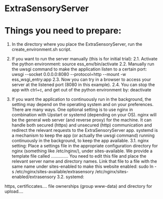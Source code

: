 # ExtraSensoryServer

# Things you need to prepare:
1. In the directory where you place the ExtraSensoryServer, run the create_environment.sh script.

2. If you want to run the server manually (this is for initial trial):
2.1. Activate the python environment:
	source ess_env/bin/activate
2.2. Manually run the uwsgi command to make the application listen to a certain port:
	uwsgi --socket 0.0.0.0:8080 --protocol=http --mount -w ess_wsgi_entry:app
2.3. Now you can try in a browser to access your server at the listened port (8080 in this example).
2.4. You can stop the app with ctrl+c, and get out of the python environment by:
	deactivate

3. If you want the application to continuously run in the background, the setting may depend on the operating system and on your preferences.
There are many ways. One optional setting is to use nginx in combination with Upstart or systemd (depending on your OS).
nginx will be the general web server (and reverse proxy) for the machine.
It can handle both secured (https) and unsecured (http) communication and redirect the relevant requests to the ExtraSensoryServer app.
systemd is a mechanism to keep the app (or actually the uwsgi command) running continuously in the background, to keep the app available.
3.1. nginx setting:
Place a settings file in the appropriate configuration directory for nginx (something like /etc/nginx/), under sites-available.
We provide a template file called .............. You need to edit this file and place the relevant server name and directory names.
Link that file to a file with the same name under sites-enabled to make this website enabled:
	sudo ln -s /etc/nginx/sites-available/extrasensory /etc/nginx/sites-enabled/extrasensory
3.2. systemd:


https, certificcates....
file ownerships (group www-data) and directory for upload....